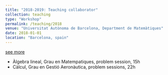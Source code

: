 ```yaml
---
title: "2018-2019: Teaching collaborator"
collection: teaching
type: "Workshop"
permalink: /teaching/2018
venue: "Universitat Autònoma de Barcelona, Department de Matemàtiques"
date: 2018-01-01
location: "Barcelona, spain"
---
```


[see more](https://guillecarrion.github.io/teaching/2018)

- Àlgebra lineal, Grau en Matempatiques, problem session, 15h
- Càlcul, Grau en Gestió Aeronàutica, problem sessions, 22h
